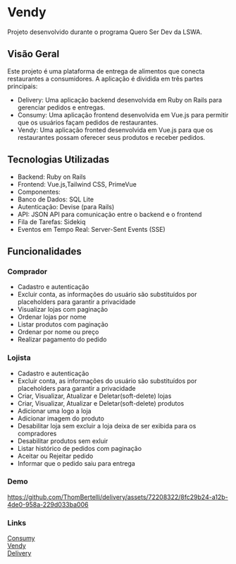# Vendy

Projeto desenvolvido durante o programa Quero Ser Dev da LSWA.

## Visão Geral

Este projeto é uma plataforma de entrega de alimentos que conecta restaurantes a consumidores. A aplicação é dividida em três partes principais:

* Delivery: Uma aplicação backend desenvolvida em Ruby on Rails para gerenciar pedidos e entregas.
* Consumy: Uma aplicação frontend desenvolvida em Vue.js para permitir que os usuários façam pedidos de restaurantes.
* Vendy: Uma aplicação fronted desenvolvida em Vue.js para que os restaurantes possam oferecer seus produtos e receber pedidos.


## Tecnologias Utilizadas

* Backend: Ruby on Rails
* Frontend: Vue.js,Tailwind CSS, PrimeVue
* Componentes:
* Banco de Dados: SQL Lite
* Autenticação: Devise (para Rails)
* API: JSON API para comunicação entre o backend e o frontend
* Fila de Tarefas: Sidekiq
* Eventos em Tempo Real: Server-Sent Events (SSE)

## Funcionalidades

### Comprador

* Cadastro e autenticação
* Excluir conta, as informações do usuário são substituídos por placeholders para garantir a privacidade
* Visualizar lojas com paginação
* Ordenar lojas por nome
* Listar produtos com paginação
* Ordenar por nome ou preço
* Realizar pagamento do pedido

### Lojista

* Cadastro e autenticação
* Excluir conta, as informações do usuário são substituídos por placeholders para garantir a privacidade
* Criar, Visualizar, Atualizar e Deletar(soft-delete) lojas
* Criar, Visualizar, Atualizar e Deletar(soft-delete) produtos
* Adicionar uma logo a loja
* Adicionar imagem do produto
* Desabilitar loja sem excluir a loja deixa de ser exibida para os compradores
* Desabilitar produtos sem exluir
* Listar histórico de pedidos com paginação
* Aceitar ou Rejeitar pedido
* Informar que o pedido saiu para entrega


### Demo

https://github.com/ThomBertelli/delivery/assets/72208322/8fc29b24-a12b-4de0-958a-229d033ba006


### Links

[Consumy](https://github.com/ThomBertelli/consumy) <br>
[Vendy](https://github.com/ThomBertelli/vendy) <br>
[Delivery](https://github.com/ThomBertelli/delivery) <br>
